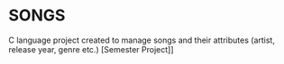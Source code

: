 # SONGS
C language project created to manage songs and their attributes (artist, release year, genre etc.) [Semester Project]]
